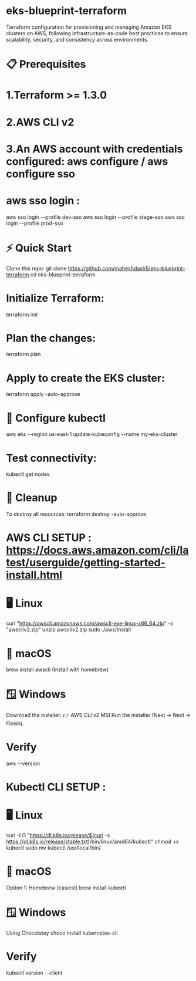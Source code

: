# eks-blueprint-terraform
Terraform configuration for provisioning and managing Amazon EKS clusters on AWS, following infrastructure-as-code best practices to ensure scalability, security, and consistency across environments.

# 📋 Prerequisites
# 1.Terraform >= 1.3.0
# 2.AWS CLI v2
# 3.An AWS account with credentials configured: aws configure / aws configure sso
# aws sso login : 
aws sso login --profile dev-sso
aws sso login --profile stage-sso
aws sso login --profile prod-sso

# ⚡ Quick Start
Clone this repo: 
git clone https://github.com/maheshdash5/eks-blueprint-terraform
cd eks-blueprint-terraform

# Initialize Terraform:
terraform init

# Plan the changes:
terraform plan

# Apply to create the EKS cluster:
terraform apply -auto-approve

# 🔑 Configure kubectl
aws eks --region us-east-1 update-kubeconfig --name my-eks-cluster

# Test connectivity:
kubectl get nodes

# 🧹 Cleanup
To destroy all resources:
terraform destroy -auto-approve


# AWS CLI SETUP : https://docs.aws.amazon.com/cli/latest/userguide/getting-started-install.html

# 🖥️ Linux
curl "https://awscli.amazonaws.com/awscli-exe-linux-x86_64.zip" -o "awscliv2.zip"
unzip awscliv2.zip
sudo ./aws/install

# 🍏 macOS
brew install awscli (Install with homebrew)

# 🪟 Windows
Download the installer: 👉 AWS CLI v2 MSI
Run the installer (Next → Next → Finish).

# Verify
aws --version


# Kubectl CLI SETUP :
# 🖥️ Linux
curl -LO "https://dl.k8s.io/release/$(curl -s https://dl.k8s.io/release/stable.txt)/bin/linux/amd64/kubectl"
chmod +x kubectl
sudo mv kubectl /usr/local/bin/

# 🍏 macOS
Option 1: Homebrew (easiest)
brew install kubectl

# 🪟 Windows
Using Chocolatey
choco install kubernetes-cli

# Verify
kubectl version --client
